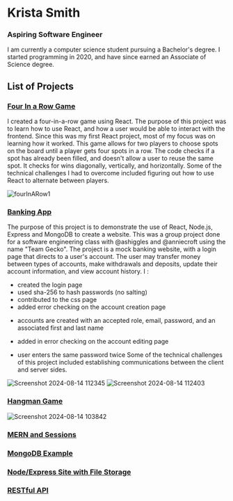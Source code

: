 # Krista Smith
### Aspiring Software Engineer

I am currently a computer science student pursuing a Bachelor's degree. I started programming in 2020, and have since earned an Associate of Science degree. 

## List of Projects
### [Four In a Row Game](https://github.com/KristaSmith247/KristaSmith247.github.io/tree/main/FourInARow)
I created a four-in-a-row game using React. The purpose of this project was to learn how to use React, and how a user would be able to interact with the frontend. Since this was my first React project, most of my focus was on learning how it worked. This game allows for two players to choose spots on the board until a player gets four spots in a row. The code checks if a spot has already been filled, and doesn't allow a user to reuse the same spot. It checks for wins diagonally, vertically, and horizontally. Some of the technical challenges I had to overcome included figuring out how to use React to alternate between players. 

![fourInARow1](https://github.com/user-attachments/assets/ebb3c109-bfb9-4e36-97a3-c5f4e6936a4b)


### [Banking App](https://github.com/KristaSmith247/KristaSmith247.github.io/tree/main/MERN-Banking-App)
The purpose of this project is to demonstrate the use of React, Node.js, Express and MongoDB to create a website. This was a group project done for a software engineering class with @ashiggles and @anniecroft using the name "Team Gecko". The project is a mock banking website, with a login page that directs to a user's account. The user may transfer money between types of accounts, make withdrawals and deposits, update their account information, and view account history. I : 
+ created the login page
+ used sha-256 to hash passwords (no salting)
+ contributed to the css page
+ added error checking on the account creation page
- accounts are created with an accepted role, email, password, and an associated first and last name
+ added in error checking on the account editing page
- user enters the same password twice
Some of the technical challenges of this project included establishing communications between the client and server sides. 

![Screenshot 2024-08-14 112345](https://github.com/user-attachments/assets/ccbdc9df-9e4c-4891-a6c9-b8482b4d90b2)
![Screenshot 2024-08-14 112403](https://github.com/user-attachments/assets/7612dd74-14a6-4f81-b4ea-588e191f189f)


### [Hangman Game](https://github.com/KristaSmith247/KristaSmith247.github.io/tree/main/MERN-Hangman)
![Screenshot 2024-08-14 103842](https://github.com/user-attachments/assets/6ae1d389-3670-409d-b432-81c64f101cd5)




### [MERN and Sessions](https://github.com/KristaSmith247/KristaSmith247.github.io/tree/main/MERN-Sessions)

### [MongoDB Example](https://github.com/KristaSmith247/KristaSmith247.github.io/tree/main/MongoDB%20Example)

### [Node/Express Site with File Storage](https://github.com/KristaSmith247/KristaSmith247.github.io/tree/main/NodeExpressWebsite)

### [RESTful API](https://github.com/KristaSmith247/KristaSmith247.github.io/tree/main/RESTful-API)
